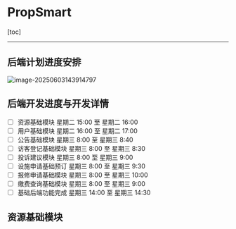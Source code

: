 #  PropSmart

[toc]

---

## 后端计划进度安排

![image-20250603143914797](C:\Users\Administrator\AppData\Roaming\Typora\typora-user-images\image-20250603143914797.png)

## 后端开发进度与开发详情

- [ ] 	资源基础模块	   星期二 15:00 至	星期二 16:00
- [ ] 	用户基础模块	   星期二 16:00 至	星期二 17:00	
- [ ] 	公告基础模块	   星期三 8:00 至	星期三 8:40	
- [ ] 	访客登记基础模块    星期三 8:00 至	星期三 8:30	
- [ ] 	投诉建议模块	   星期三 8:00 至	星期三 9:00	
- [ ] 	设施申请基础预订	星期三 8:00 至	星期三 9:30	
- [ ] 	报修申请基础模块	星期三 8:00 至	星期三 10:00	
- [ ] 	缴费查询基础模块	星期三 8:00 至	星期三 9:00	
- [ ] 	基础后端功能完成	星期三 14:00 至	星期三 14:30	

## 资源基础模块

